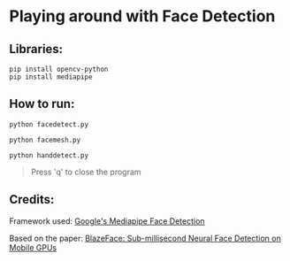 # Playing around with Face Detection


## Libraries:

``` 
pip install opencv-python
pip install mediapipe
```

## How to run:

```
python facedetect.py
```

```
python facemesh.py
```

```
python handdetect.py
```

> Press 'q' to close the program


## Credits: 

Framework used: [Google's Mediapipe Face Detection](https://google.github.io/mediapipe/solutions/face_detection.html)

Based on the paper: [BlazeFace: Sub-millisecond Neural Face Detection on Mobile GPUs](https://arxiv.org/pdf/1907.05047.pdf)
